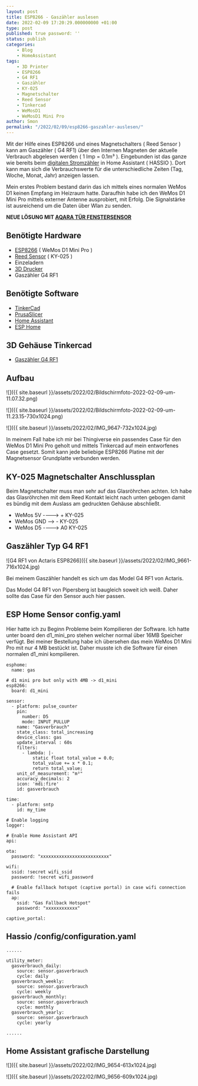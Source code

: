 ```yaml
--- 
layout: post 
title: ESP8266 - Gaszähler auslesen 
date: 2022-02-09 17:20:29.000000000 +01:00 
type: post
published: true password: '' 
status: publish 
categories: 
    - Blog 
    - HomeAssistant 
tags: 
    - 3D Printer 
    - ESP8266 
    - G4 RF1 
    - Gaszähler 
    - KY-025 
    - Magnetschalter 
    - Reed Sensor 
    - Tinkercad 
    - WeMosD1 
    - WeMosD1 Mini Pro 
author: Smon
permalink: "/2022/02/09/esp8266-gaszahler-auslesen/" 
---
```


Mit der Hilfe eines ESP8266 und eines Magnetschalters ( Reed Sensor ) kann am Gaszähler ( G4 RF1) über den Internen Magneten der aktuelle Verbrauch abgelesen werden ( 1 Imp = 0.1m³ ). Eingebunden ist das ganze wie bereits beim [digitalen Stromzähler](http://elesie.de/2021/10/26/esp8266-stromzahler-auslesen/) in Home Assistant ( HASSIO ). Dort kann man sich die Verbrauchswerte für die unterschiedliche Zeiten (Tag, Woche, Monat, Jahr) anzeigen lassen.

Mein erstes Problem bestand darin das ich mittels eines normalen WeMos D1 keinen Empfang im Heizraum hatte. Daraufhin habe ich den WeMos D1 Mini Pro mittels externer Antenne ausprobiert, mit Erfolg. Die Signalstärke ist ausreichend um die Daten über Wlan zu senden.

**NEUE LÖSUNG MIT [AQARA TÜR FENSTERSENSOR](http://elesie.de/2022/09/29/gaszahler-auslesen/)**

**Benötigte Hardware**
----------------------

*   [ESP8266](https://www.amazon.de/AZDelivery-ESP8266-ESP-8266EX-Entwicklung-inklusive/dp/B08BTXCZC1/ref=sr_1_2_sspa?__mk_de_DE=ÅMÅŽÕÑ&crid=3P4D055YFXIAG&keywords=Memos%2Bd1%2Bmini&qid=1644400539&sprefix=memos%2Bd1%2Bmini%2Caps%2C82&sr=8-2-spons&smid=A1X7QLRQH87QA3&spLa=ZW5jcnlwdGVkUXVhbGlmaWVyPUE3TFNNMVJCU0tDMzQmZW5jcnlwdGVkSWQ9QTAwNTk4ODQxRzc2UkIzQ1NVR002JmVuY3J5cHRlZEFkSWQ9QTA2NzY4MjIxM0tSRFZaTEFVNVdUJndpZGdldE5hbWU9c3BfYXRmJmFjdGlvbj1jbGlja1JlZGlyZWN0JmRvTm90TG9nQ2xpY2s9dHJ1ZQ&th=1) ( WeMos D1 Mini Pro )
*   [Reed Sensor](https://www.amazon.de/AZDelivery-KY-025-Magnetschalter-Sensor-gratis/dp/B089QJVBL7/ref=sr_1_1_sspa?__mk_de_DE=ÅMÅŽÕÑ&crid=8L95OBHAHWKM&keywords=reed%2Bsensor&qid=1644836930&sprefix=reed%2Bsensor%2Caps%2C76&sr=8-1-spons&spLa=ZW5jcnlwdGVkUXVhbGlmaWVyPUEzUDhBV0xVQVoxVlhRJmVuY3J5cHRlZElkPUEwNTQ2MTc4MzhWT0UxWlJHTjdCTSZlbmNyeXB0ZWRBZElkPUEwNTIxMDg0MjRDNkdMWjRGNEIzNCZ3aWRnZXROYW1lPXNwX2F0ZiZhY3Rpb249Y2xpY2tSZWRpcmVjdCZkb05vdExvZ0NsaWNrPXRydWU&th=1) ( KY-025 )
*   Einzeladern
*   [3D Drucker](http://elesie.de/2022/03/21/3d-prints-tinkercad/) 
*   Gaszähler G4 RF1

**Benötigte Software**
----------------------

*   [TinkerCad](https://www.tinkercad.com)
*   [PrusaSlicer](https://www.prusa3d.de)
*   [Home Assistant](https://www.home-assistant.io/getting-started/)
*   [ESP Home](https://esphome.io)

**3D Gehäuse Tinkercad**
------------------------

*   [Gaszähler G4 RF1](https://www.tinkercad.com/things/gjmYXJnO9qC)

**Aufbau**
----------

![]({{ site.baseurl }}/assets/2022/02/Bildschirmfoto-2022-02-09-um-11.07.32.png)

![]({{ site.baseurl }}/assets/2022/02/Bildschirmfoto-2022-02-09-um-11.23.15-730x1024.png)

![]({{ site.baseurl }}/assets/2022/02/IMG_9647-732x1024.jpg)

In meinem Fall habe ich mir bei Thingiverse ein passendes Case für den WeMos D1 Mini Pro geholt und mittels Tinkercad auf mein entworfenes Case gesetzt. Somit kann jede beliebige ESP8266 Platine mit der Magnetsensor Grundplatte verbunden werden.

**KY-025 Magnetschalter Anschlussplan**
---------------------------------------

Beim Magnetschalter muss man sehr auf das Glasröhrchen achten. Ich habe das Glasröhrchen mit dem Reed Kontakt leicht nach unten gebogen damit es bündig mit dem Auslass am gedruckten Gehäuse abschließt.

*   WeMos 5V ----> + KY-025
*   WeMos GND --> - KY-025
*   WeMos D5 ----> A0 KY-025

**Gaszähler** Typ **G4 RF1**
----------------------------

![G4 RF1 von Actaris ESP8266]({{ site.baseurl }}/assets/2022/02/IMG_9661-716x1024.jpg)

Bei meinem Gaszähler handelt es sich um das Model G4 RF1 von Actaris.

Das Model G4 RF1 von Pipersberg ist baugleich soweit ich weiß. Daher sollte das Case für den Sensor auch hier passen.

****ESP Home Sensor config.yaml****
-----------------------------------

Hier hatte ich zu Beginn Probleme beim Kompilieren der Software. Ich hatte unter board den d1_mini_pro stehen welcher normal über 16MB Speicher verfügt. Bei meiner Bestellung habe ich übersehen das mein WeMos D1 Mini Pro mit nur 4 MB bestückt ist. Daher musste ich die Software für einen normalen d1_mini kompilieren.

    esphome:
      name: gas
    
    # d1 mini pro but only with 4MB -> d1_mini
    esp8266:
      board: d1_mini 
    
    sensor:
      - platform: pulse_counter
        pin: 
          number: D5
          mode: INPUT_PULLUP
        name: "Gasverbrauch"
        state_class: total_increasing
        device_class: gas
        update_interval : 60s
        filters:
          - lambda: |-
              static float total_value = 0.0;
              total_value += x * 0.1;
              return total_value;
        unit_of_measurement: "m³"
        accuracy_decimals: 2
        icon: 'mdi:fire' 
        id: gasverbrauch
    
    time:
      - platform: sntp
        id: my_time    
    
    # Enable logging
    logger:
    
    # Enable Home Assistant API
    api:
    
    ota:
      password: "xxxxxxxxxxxxxxxxxxxxxxxxxx"
    
    wifi:
      ssid: !secret wifi_ssid
      password: !secret wifi_password
    
      # Enable fallback hotspot (captive portal) in case wifi connection fails
      ap:
        ssid: "Gas Fallback Hotspot"
        password: "xxxxxxxxxxxx"
    
    captive_portal:
    

**Hassio /config/configuration.yaml**
-------------------------------------

    ......
    
    utility_meter:
      gasverbrauch_daily:
        source: sensor.gasverbrauch
        cycle: daily
      gasverbrauch_weekly:  
        source: sensor.gasverbrauch
        cycle: weekly
      gasverbrauch_monthly:
        source: sensor.gasverbrauch
        cycle: monthly
      gasverbrauch_yearly:
        source: sensor.gasverbrauch
        cycle: yearly 
    
    ......

****Home Assistant grafische Darstellung****
--------------------------------------------

![]({{ site.baseurl }}/assets/2022/02/IMG_9654-613x1024.jpg)

![]({{ site.baseurl }}/assets/2022/02/IMG_9656-609x1024.jpg)
